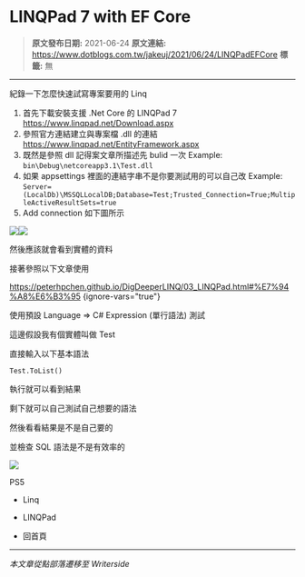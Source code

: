 # LINQPad 7 with EF Core

> **原文發布日期:** 2021-06-24
> **原文連結:** https://www.dotblogs.com.tw/jakeuj/2021/06/24/LINQPadEFCore
> **標籤:** 無

---

紀錄一下怎麼快速試寫專案要用的 Linq

1. 首先下載安裝支援 .Net Core 的 LINQPad 7
   https://www.linqpad.net/Download.aspx
2. 參照官方連結建立與專案檔 .dll 的連結
   https://www.linqpad.net/EntityFramework.aspx
3. 既然是參照 dll 記得案文章所描述先 bulid 一次
   Example: `bin\Debug\netcoreapp3.1\Test.dll`
4. 如果 appsettings 裡面的連結字串不是你要測試用的可以自己改
   Example: `Server=(LocalDb)\MSSQLLocalDB;Database=Test;Trusted_Connection=True;MultipleActiveResultSets=true`
5. Add connection 如下圖所示

![](https://dotblogsfile.blob.core.windows.net/user/御星幻/98f0f921-d4d2-40ec-8edc-83c7587c1e69/1624526064.png)![](https://dotblogsfile.blob.core.windows.net/user/jakeuj/98f0f921-d4d2-40ec-8edc-83c7587c1e69/1635322907.png)

然後應該就會看到實體的資料

接著參照以下文章使用

https://peterhpchen.github.io/DigDeeperLINQ/03_LINQPad.html#%E7%94%A8%E6%B3%95
{ignore-vars="true"}

使用預設 Language => C# Expression (單行語法) 測試

這邊假設我有個實體叫做 Test

直接輸入以下基本語法

`Test.ToList()`

執行就可以看到結果

剩下就可以自己測試自己想要的語法

然後看看結果是不是自己要的

並檢查 SQL 語法是不是有效率的

![](https://card.psnprofiles.com/1/jakeuj.png)

PS5

* Linq
* LINQPad

* 回首頁

---

*本文章從點部落遷移至 Writerside*
